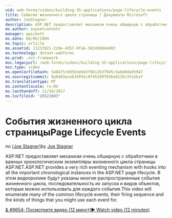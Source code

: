 ```yaml
---
uid: web-forms/videos/building-35-applications/page-lifecycle-events
title: События жизненного цикла страницы | Документы Microsoft
author: JoeStagner
description: ASP.NET предоставляет механизм очень обширную с обработчики в важных хронологическом экземпляры жизненного цикла страницы ASP.NET. В этом видео будет перечисления...
ms.author: aspnetcontent
manager: wpickett
ms.date: 04/09/2009
ms.topic: article
ms.assetid: 11237821-220e-4357-9fa6-38245084e093
ms.technology: dotnet-webforms
ms.prod: .net-framework
msc.legacyurl: /web-forms/videos/building-35-applications/page-lifecycle-events
msc.type: video
ms.openlocfilehash: 548475c695b3e043f9b12b37945c3abd8d4d5947
ms.sourcegitcommit: 9a9483aceb34591c97451997036a9120c3fe2baf
ms.translationtype: MT
ms.contentlocale: ru-RU
ms.lasthandoff: 11/10/2017
ms.locfileid: "26521603"
---
```

<a name="page-lifecycle-events"></a><span data-ttu-id="ae494-104">События жизненного цикла страницы</span><span class="sxs-lookup"><span data-stu-id="ae494-104">Page Lifecycle Events</span></span>
====================
<span data-ttu-id="ae494-105">по [(Joe Stagner)](https://github.com/JoeStagner)</span><span class="sxs-lookup"><span data-stu-id="ae494-105">by [Joe Stagner](https://github.com/JoeStagner)</span></span>

<span data-ttu-id="ae494-106">ASP.NET предоставляет механизм очень обширную с обработчики в важных хронологическом экземпляры жизненного цикла страницы ASP.NET.</span><span class="sxs-lookup"><span data-stu-id="ae494-106">ASP.NET provides a very rich eventing mechanism with hooks into all the important chronological instances in the ASP.NET page lifecycle.</span></span> <span data-ttu-id="ae494-107">В этом видеоролике будут указаны многие распространенные события жизненного цикла, последовательность их запуска и видов объектов, которые можно использовать для каждого события.</span><span class="sxs-lookup"><span data-stu-id="ae494-107">This video will enumerate many of the common lifecycle events, their firing sequence and the kinds of things that you might use each event for.</span></span>

[<span data-ttu-id="ae494-108">& #9654; Посмотрите видео (12 минут)</span><span class="sxs-lookup"><span data-stu-id="ae494-108">&#9654; Watch video (12 minutes)</span></span>](https://channel9.msdn.com/Blogs/ASP-NET-Site-Videos/page-lifecycle-events)
